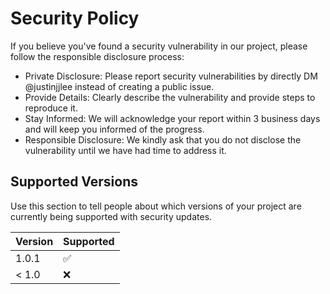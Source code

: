 # Security Policy

If you believe you've found a security vulnerability in our project, please follow the responsible disclosure process:

* Private Disclosure: Please report security vulnerabilities by directly DM @justinjjlee instead of creating a public issue.
* Provide Details: Clearly describe the vulnerability and provide steps to reproduce it.
* Stay Informed: We will acknowledge your report within 3 business days and will keep you informed of the progress.
* Responsible Disclosure: We kindly ask that you do not disclose the vulnerability until we have had time to address it.

## Supported Versions

Use this section to tell people about which versions of your project are
currently being supported with security updates.

| Version | Supported          |
| ------- | ------------------ |
| 1.0.1   | :white_check_mark: |
| < 1.0   | :x:                |
